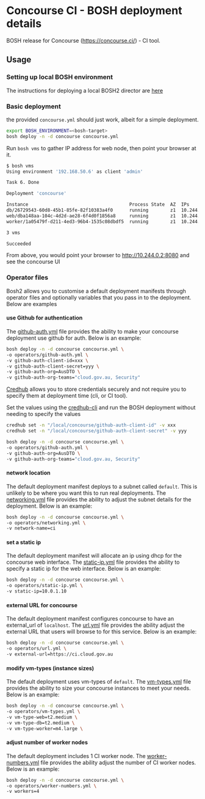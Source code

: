 # Concourse CI - BOSH deployment details

BOSH release for Concourse (<https://concourse.ci/>) - CI tool.

## Usage

### Setting up local BOSH environment
The instructions for deploying a local BOSH2 director are [here](../setup-local-bosh.md)

### Basic deployment
the provided `concourse.yml` should just work, albeit for a simple deployment.

```bash
export BOSH_ENVIRONMENT=<bosh-target>
bosh deploy -n -d concourse concourse.yml
```

Run `bosh vms` to gather IP address for web node, then point your browser at it.

```bash
$ bosh vms
Using environment '192.168.50.6' as client 'admin'

Task 6. Done

Deployment 'concourse'

Instance                                     Process State  AZ  IPs         VM CID                                VM Type
db/26729543-60d8-45b1-85fe-82f10383a4f0      running        z1  10.244.0.3  bcb8b001-3de3-4f47-5999-fc2cd966c0e4  default
web/dba148aa-104c-4d2d-ae28-6f4d0f1856a8     running        z1  10.244.0.2  d3376055-c42f-45d2-47c5-f0ccff21c450  default
worker/1a05479f-d211-4ed3-96b4-1535c08dbdf5  running        z1  10.244.0.4  2acc2753-451b-4120-47c4-2320acdbfa03  default

3 vms

Succeeded
```

From above, you would point your browser to <http://10.244.0.2:8080> and see the concourse UI


### Operator files
Bosh2 allows you to customise a default deployment manifests through operator files and optionally variables that you pass in to the deployment.  Below are examples

#### use Github for authentication
The [github-auth.yml](operators/github-auth.yml) file provides the ability to make your concourse deployment use github for auth.  Below is an example:

```bash
bosh deploy -n -d concourse concourse.yml \
-o operators/github-auth.yml \
-v github-auth-client-id=xxx \
-v github-auth-client-secret=yyy \
-v github-auth-org=AusDTO \
-v github-auth-org-teams="cloud.gov.au, Security"
```

[Credhub](https://github.com/cloudfoundry-incubator/credhub) allows you to store credentials securely and not require you to specify them at deployment time (cli, or CI tool).

Set the values using the [credhub-cli](https://github.com/cloudfoundry-incubator/credhub-cli) and run the BOSH deployment without needing to specify the values
```bash
credhub set -n "/local/concourse/github-auth-client-id" -v xxx
credhub set -n "/local/concourse/github-auth-client-secret" -v yyy

bosh deploy -n -d concourse concourse.yml \
-o operators/github-auth.yml \
-v github-auth-org=AusDTO \
-v github-auth-org-teams="cloud.gov.au, Security"
```

#### network location
The default deployment manifest deploys to a subnet called `default`.  This is unlikely to be where you want this to run real deployments.  The [networking.yml](operators/networking.yml) file provides the ability to adjust the subnet details for the deployment.  Below is an example:

```bash
bosh deploy -n -d concourse concourse.yml \
-o operators/networking.yml \
-v network-name=ci
```

#### set a static ip

The default deployment manifest will allocate an ip using dhcp for the concourse web interface. The [static-ip.yml](operators/static-ip.yml) file provides the ability to specify a static ip for the web interface. Below is an example:

```bash
bosh deploy -n -d concourse concourse.yml \
-o operators/static-ip.yml \
-v static-ip=10.0.1.10
```

#### external URL for concourse
The default deployment manifest configures concourse to have an external_url of `localhost`.  The [url.yml](operators/url.yml) file provides the ability adjust the external URL that users will browse to for this service.  Below is an example:

```bash
bosh deploy -n -d concourse concourse.yml \
-o operators/url.yml \
-v external-url=https://ci.cloud.gov.au
```

#### modify vm-types (instance sizes)
The default deployment uses vm-types of `default`.  The [vm-types.yml](operators/vm-types.yml) file provides the ability to size your concourse instances to meet your needs.  Below is an example:

```bash
bosh deploy -n -d concourse concourse.yml \
-o operators/vm-types.yml \
-v vm-type-web=t2.medium \
-v vm-type-db=t2.medium \
-v vm-type-worker=m4.large \
```

#### adjust number of worker nodes
The default deployment includes 1 CI worker node.  The [worker-numbers.yml](operators/worker-numbers.yml) file provides the ability adjust the number of CI worker nodes.  Below is an example:

```bash
bosh deploy -n -d concourse concourse.yml \
-o operators/worker-numbers.yml \
-v workers=4
```

